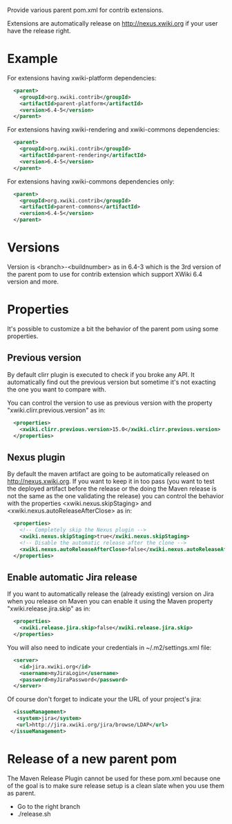 Provide various parent pom.xml for contrib extensions.

Extensions are automatically release on http://nexus.xwiki.org if your user have the release right.

# Example

For extensions having xwiki-platform dependencies:

```xml
  <parent>
    <groupId>org.xwiki.contrib</groupId>
    <artifactId>parent-platform</artifactId>
    <version>6.4-5</version>
  </parent>
```

For extensions having xwiki-rendering and xwiki-commons dependencies:

```xml
  <parent>
    <groupId>org.xwiki.contrib</groupId>
    <artifactId>parent-rendering</artifactId>
    <version>6.4-5</version>
  </parent>
```

For extensions having xwiki-commons dependencies only:

```xml
  <parent>
    <groupId>org.xwiki.contrib</groupId>
    <artifactId>parent-commons</artifactId>
    <version>6.4-5</version>
  </parent>
```

# Versions

Version is \<branch>-\<buildnumber> as in 6.4-3 which is the 3rd version of the parent pom to use for contrib extension which support XWiki 6.4 version and more.

# Properties

It's possible to customize a bit the behavior of the parent pom using some properties.

## Previous version

By default clirr plugin is executed to check if you broke any API. It automatically find out the previous version but sometime it's not exacting the one you want to compare with.

You can control the version to use as previous version with the property "xwiki.clirr.previous.version" as in:

```xml
  <properties>
    <xwiki.clirr.previous.version>15.0</xwiki.clirr.previous.version>
  </properties>
```

## Nexus plugin

By default the maven artifact are going to be automatically released on http://nexus.xwiki.org. If you want to keep it in too pass (you want to test the deployed artifact before the release or the doing the Maven release is not the same as the one validating the release) you can control the behavior with the properties <xwiki.nexus.skipStaging> and <xwiki.nexus.autoReleaseAfterClose> as in:

```xml
  <properties>
    <!-- Completely skip the Nexus plugin -->
    <xwiki.nexus.skipStaging>true</xwiki.nexus.skipStaging>
    <!-- Disable the automatic release after the clone -->
    <xwiki.nexus.autoReleaseAfterClose>false</xwiki.nexus.autoReleaseAfterClose>
  </properties>
```

## Enable automatic Jira release

If you want to automatically release the (already existing) version on Jira when you release on Maven you can enable it using the Maven property "xwiki.release.jira.skip" as in:

```xml
  <properties>
    <xwiki.release.jira.skip>false</xwiki.release.jira.skip>
  </properties>
```

You will also need to indicate your credentials in ~/.m2/settings.xml file:

```xml
  <server>
    <id>jira.xwiki.org</id>
    <username>myJiraLogin</username>
    <password>myJiraPassword</password>
  </server>
```

Of course don't forget to indicate your the URL of your project's jira:

```xml
  <issueManagement>
   <system>jira</system>
   <url>http://jira.xwiki.org/jira/browse/LDAP</url>
 </issueManagement>
```

# Release of a new parent pom

The Maven Release Plugin cannot be used for these pom.xml because one of the goal is to make sure release setup is a clean slate when you use them as parent.

* Go to the right branch
* ./release.sh
